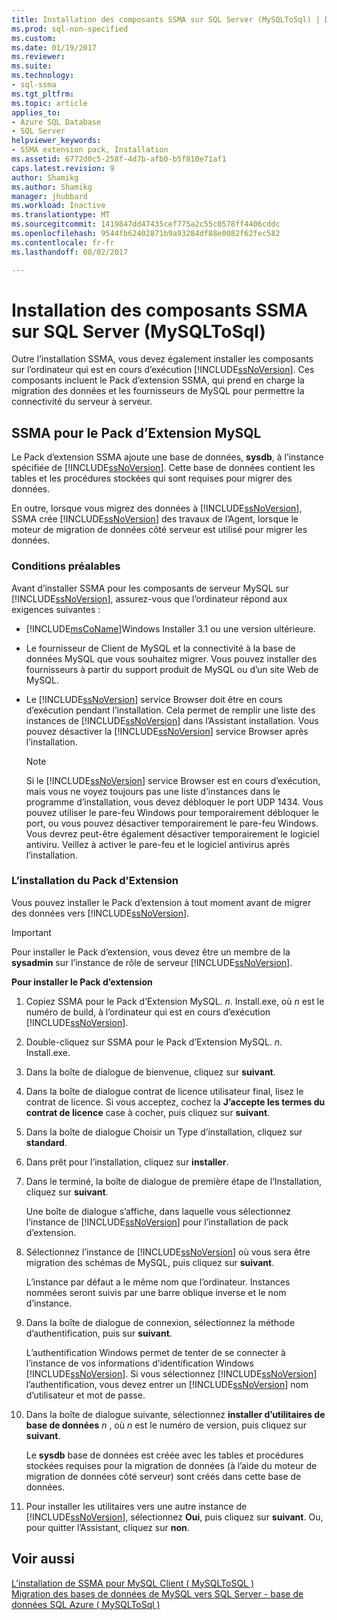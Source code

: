 ```yaml
---
title: Installation des composants SSMA sur SQL Server (MySQLToSql) | Documents Microsoft
ms.prod: sql-non-specified
ms.custom: 
ms.date: 01/19/2017
ms.reviewer: 
ms.suite: 
ms.technology:
- sql-ssma
ms.tgt_pltfrm: 
ms.topic: article
applies_to:
- Azure SQL Database
- SQL Server
helpviewer_keywords:
- SSMA extension pack, Installation
ms.assetid: 6772d0c5-258f-4d7b-afb0-b5f810e71af1
caps.latest.revision: 9
author: Shamikg
ms.author: Shamikg
manager: jhubbard
ms.workload: Inactive
ms.translationtype: MT
ms.sourcegitcommit: 1419847dd47435cef775a2c55c0578ff4406cddc
ms.openlocfilehash: 9544fb62402871b9a93284df88e0082f62fec582
ms.contentlocale: fr-fr
ms.lasthandoff: 08/02/2017

---
```

# <a name="installing-ssma-components-on-sql-server-mysqltosql"></a>Installation des composants SSMA sur SQL Server (MySQLToSql)
Outre l’installation SSMA, vous devez également installer les composants sur l’ordinateur qui est en cours d’exécution [!INCLUDE[ssNoVersion](../../includes/ssnoversion_md.md)]. Ces composants incluent le Pack d’extension SSMA, qui prend en charge la migration des données et les fournisseurs de MySQL pour permettre la connectivité du serveur à serveur.  
  
## <a name="ssma-for-mysql-extension-pack"></a>SSMA pour le Pack d’Extension MySQL  
Le Pack d’extension SSMA ajoute une base de données, **sysdb**, à l’instance spécifiée de [!INCLUDE[ssNoVersion](../../includes/ssnoversion_md.md)]. Cette base de données contient les tables et les procédures stockées qui sont requises pour migrer des données.  
  
En outre, lorsque vous migrez des données à [!INCLUDE[ssNoVersion](../../includes/ssnoversion_md.md)], SSMA crée [!INCLUDE[ssNoVersion](../../includes/ssnoversion_md.md)] des travaux de l’Agent, lorsque le moteur de migration de données côté serveur est utilisé pour migrer les données.  
  
### <a name="prerequisites"></a>Conditions préalables  
Avant d’installer SSMA pour les composants de serveur MySQL sur [!INCLUDE[ssNoVersion](../../includes/ssnoversion_md.md)], assurez-vous que l’ordinateur répond aux exigences suivantes :  
  
-   [!INCLUDE[msCoName](../../includes/msconame_md.md)]Windows Installer 3.1 ou une version ultérieure.  
  
-   Le fournisseur de Client de MySQL et la connectivité à la base de données MySQL que vous souhaitez migrer. Vous pouvez installer des fournisseurs à partir du support produit de MySQL ou d’un site Web de MySQL.  
  
-   Le [!INCLUDE[ssNoVersion](../../includes/ssnoversion_md.md)] service Browser doit être en cours d’exécution pendant l’installation. Cela permet de remplir une liste des instances de [!INCLUDE[ssNoVersion](../../includes/ssnoversion_md.md)] dans l’Assistant installation. Vous pouvez désactiver la [!INCLUDE[ssNoVersion](../../includes/ssnoversion_md.md)] service Browser après l’installation.  
  
    > [!NOTE]  
    > Si le [!INCLUDE[ssNoVersion](../../includes/ssnoversion_md.md)] service Browser est en cours d’exécution, mais vous ne voyez toujours pas une liste d’instances dans le programme d’installation, vous devez débloquer le port UDP 1434. Vous pouvez utiliser le pare-feu Windows pour temporairement débloquer le port, ou vous pouvez désactiver temporairement le pare-feu Windows. Vous devrez peut-être également désactiver temporairement le logiciel antiviru. Veillez à activer le pare-feu et le logiciel antivirus après l’installation.  
  
### <a name="installing-the-extension-pack"></a>L’installation du Pack d’Extension  
Vous pouvez installer le Pack d’extension à tout moment avant de migrer des données vers [!INCLUDE[ssNoVersion](../../includes/ssnoversion_md.md)].  
  
> [!IMPORTANT]  
> Pour installer le Pack d’extension, vous devez être un membre de la **sysadmin** sur l’instance de rôle de serveur [!INCLUDE[ssNoVersion](../../includes/ssnoversion_md.md)].  
  
**Pour installer le Pack d’extension**  
  
1.  Copiez SSMA pour le Pack d’Extension MySQL. *n*. Install.exe, où  *n*  est le numéro de build, à l’ordinateur qui est en cours d’exécution [!INCLUDE[ssNoVersion](../../includes/ssnoversion_md.md)].  
  
2.  Double-cliquez sur SSMA pour le Pack d’Extension MySQL. *n*. Install.exe.  
  
3.  Dans la boîte de dialogue de bienvenue, cliquez sur **suivant**.  
  
4.  Dans la boîte de dialogue contrat de licence utilisateur final, lisez le contrat de licence. Si vous acceptez, cochez la **J’accepte les termes du contrat de licence** case à cocher, puis cliquez sur **suivant**.  
  
5.  Dans la boîte de dialogue Choisir un Type d’installation, cliquez sur **standard**.  
  
6.  Dans prêt pour l’installation, cliquez sur **installer**.  
  
7.  Dans le terminé, la boîte de dialogue de première étape de l’Installation, cliquez sur **suivant**.  
  
    Une boîte de dialogue s’affiche, dans laquelle vous sélectionnez l’instance de [!INCLUDE[ssNoVersion](../../includes/ssnoversion_md.md)] pour l’installation de pack d’extension.  
  
8.  Sélectionnez l’instance de [!INCLUDE[ssNoVersion](../../includes/ssnoversion_md.md)] où vous sera être migration des schémas de MySQL, puis cliquez sur **suivant**.  
  
    L’instance par défaut a le même nom que l’ordinateur. Instances nommées seront suivis par une barre oblique inverse et le nom d’instance.  
  
9. Dans la boîte de dialogue de connexion, sélectionnez la méthode d’authentification, puis sur **suivant**.  
  
    L’authentification Windows permet de tenter de se connecter à l’instance de vos informations d’identification Windows [!INCLUDE[ssNoVersion](../../includes/ssnoversion_md.md)]. Si vous sélectionnez [!INCLUDE[ssNoVersion](../../includes/ssnoversion_md.md)] l’authentification, vous devez entrer un [!INCLUDE[ssNoVersion](../../includes/ssnoversion_md.md)] nom d’utilisateur et mot de passe.  
  
10. Dans la boîte de dialogue suivante, sélectionnez **installer d’utilitaires de base de données**  *n* , où  *n*  est le numéro de version, puis cliquez sur **suivant**.  
  
    Le **sysdb** base de données est créée avec les tables et procédures stockées requises pour la migration de données (à l’aide du moteur de migration de données côté serveur) sont créés dans cette base de données.  
  
11. Pour installer les utilitaires vers une autre instance de [!INCLUDE[ssNoVersion](../../includes/ssnoversion_md.md)], sélectionnez **Oui**, puis cliquez sur **suivant**. Ou, pour quitter l’Assistant, cliquez sur **non**.  
  
## <a name="see-also"></a>Voir aussi  
[L’installation de SSMA pour MySQL Client &#40; MySQLToSQL &#41;](../../ssma/mysql/installing-ssma-for-mysql-client-mysqltosql.md)  
[Migration des bases de données de MySQL vers SQL Server - base de données SQL Azure &#40; MySQLToSql &#41;](../../ssma/mysql/migrating-mysql-databases-to-sql-server-azure-sql-db-mysqltosql.md)  
  

